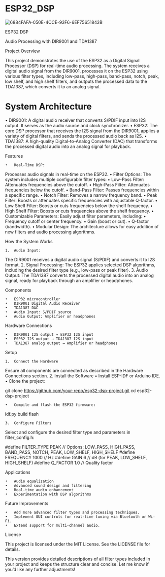 # ESP32_DSP
![6884FAFA-050E-4CCE-93F6-6EF75651843B](https://github.com/user-attachments/assets/f2c9d4b0-3d23-4239-8961-3bb2ab004d40)

ESP32 DSP 

Audio Processing with DIR9001 and TDA1387

Project Overview

This project demonstrates the use of the ESP32 as a Digital Signal Processor (DSP) for real-time audio processing. The system receives a digital audio signal from the DIR9001, processes it on the ESP32 using various filter types, including low-pass, high-pass, band-pass, notch, peak, low shelf, and high shelf filters, and outputs the processed data to the TDA1387, which converts it to an analog signal.

# System Architecture

 • DIR9001:
A digital audio receiver that converts S/PDIF input into I2S output. It serves as the audio source and clock synchronizer.
 • ESP32:
The core DSP processor that receives the I2S signal from the DIR9001, applies a variety of digital filters, and sends the processed audio back as I2S.
 • TDA1387:
A high-quality Digital-to-Analog Converter (DAC) that transforms the processed digital audio into an analog signal for playback.

Features

	•	Real-Time DSP:
Processes audio signals in real-time on the ESP32.
	•	Filter Options:
The system includes multiple configurable filter types:
	•	Low-Pass Filter: Attenuates frequencies above the cutoff.
	•	High-Pass Filter: Attenuates frequencies below the cutoff.
	•	Band-Pass Filter: Passes frequencies within a specific range.
	•	Notch Filter: Removes a narrow frequency band.
	•	Peak Filter: Boosts or attenuates specific frequencies with adjustable Q-factor.
	•	Low Shelf Filter: Boosts or cuts frequencies below the shelf frequency.
	•	High Shelf Filter: Boosts or cuts frequencies above the shelf frequency.
	•	Customizable Parameters:
Easily adjust filter parameters, including:
	•	Frequency cutoff or center frequency.
	•	Gain (boost or cut).
	•	Q-factor (bandwidth).
	•	Modular Design:
The architecture allows for easy addition of new filters and audio processing algorithms.

How the System Works

	1.	Audio Input:
The DIR9001 receives a digital audio signal (S/PDIF) and converts it to I2S format.
	2.	Signal Processing:
The ESP32 applies selected DSP algorithms, including the desired filter type (e.g., low-pass or peak filter).
	3.	Audio Output:
The TDA1387 converts the processed digital audio into an analog signal, ready for playback through an amplifier or headphones.

Components

	•	ESP32 microcontroller
	•	DIR9001 Digital Audio Receiver
	•	TDA1387 DAC
	•	Audio Input: S/PDIF source
	•	Audio Output: Amplifier or headphones

Hardware Connections

	•	DIR9001 I2S output → ESP32 I2S input
	•	ESP32 I2S output → TDA1387 I2S input
	•	TDA1387 analog output → Amplifier or headphones

Setup

	1.	Connect the Hardware
Ensure all components are connected as described in the Hardware Connections section.
	2.	Install the Software
	•	Install ESP-IDF or Arduino IDE.
	•	Clone the project:

git clone https://github.com/your-repo/esp32-dsp-project.git
cd esp32-dsp-project


	•	Compile and flash the ESP32 firmware:

idf.py build flash


	3.	Configure Filters
Select and configure the desired filter type and parameters in filter_config.h:

#define FILTER_TYPE PEAK       // Options: LOW_PASS, HIGH_PASS, BAND_PASS, NOTCH, PEAK, LOW_SHELF, HIGH_SHELF
#define FREQUENCY 1000         // Hz
#define GAIN 6                 // dB (for PEAK, LOW_SHELF, HIGH_SHELF)
#define Q_FACTOR 1.0           // Quality factor

Applications

	•	Audio equalization
	•	Advanced sound design and filtering
	•	Real-time audio enhancement
	•	Experimentation with DSP algorithms

Future Improvements

	•	Add more advanced filter types and processing techniques.
	•	Implement GUI controls for real-time tuning via Bluetooth or Wi-Fi.
	•	Extend support for multi-channel audio.

License

This project is licensed under the MIT License. See the LICENSE file for details.

This version provides detailed descriptions of all filter types included in your project and keeps the structure clear and concise. Let me know if you’d like any further adjustments!
